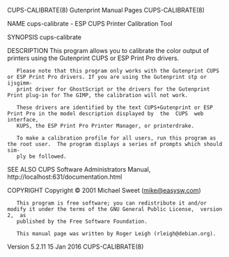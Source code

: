 CUPS-CALIBRATE(8)                                             Gutenprint Manual Pages                                            CUPS-CALIBRATE(8)

NAME
       cups-calibrate - ESP CUPS Printer Calibration Tool

SYNOPSIS
       cups-calibrate

DESCRIPTION
       This program allows you to calibrate the color output of printers using the Gutenprint CUPS or ESP Print Pro drivers.

       Please note that this program only works with the Gutenprint CUPS or ESP Print Pro drivers. If you are using the Gutenprint stp or ijsgimm‐
       print driver for GhostScript or the drivers for the Gutenprint Print plug-in for The GIMP, the calibration will not work.

       These drivers are identified by the text CUPS+Gutenprint or ESP Print Pro in the model description displayed by  the  CUPS  web  interface,
       KUPS, the ESP Print Pro Printer Manager, or printerdrake.

       To make a calibration profile for all users, run this program as the root user.  The program displays a series of prompts which should sim‐
       ply be followed.

SEE ALSO
       CUPS Software Administrators Manual, http://localhost:631/documentation.html

COPYRIGHT
       Copyright ©  2001 Michael Sweet (mike@easysw.com)

       This program is free software; you can redistribute it and/or modify it under the terms of the GNU General Public License,  version  2,  as
       published by the Free Software Foundation.

       This manual page was written by Roger Leigh (rleigh@debian.org).

Version 5.2.11                                                      15 Jan 2016                                                  CUPS-CALIBRATE(8)
